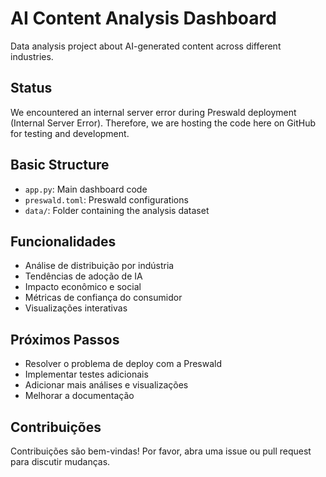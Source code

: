 # AI Content Analysis Dashboard

Data analysis project about AI-generated content across different industries.

## Status

We encountered an internal server error during Preswald deployment (Internal Server Error). Therefore, we are hosting the code here on GitHub for testing and development.

## Basic Structure

- `app.py`: Main dashboard code
- `preswald.toml`: Preswald configurations
- `data/`: Folder containing the analysis dataset

## Funcionalidades

- Análise de distribuição por indústria
- Tendências de adoção de IA
- Impacto econômico e social
- Métricas de confiança do consumidor
- Visualizações interativas

## Próximos Passos

- Resolver o problema de deploy com a Preswald
- Implementar testes adicionais
- Adicionar mais análises e visualizações
- Melhorar a documentação

## Contribuições

Contribuições são bem-vindas! Por favor, abra uma issue ou pull request para discutir mudanças. 